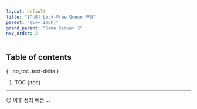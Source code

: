 ```yaml
---
layout: default
title: "[이론] Lock-Free Queue 구현"
parent: "(C++ IOCP)"
grand_parent: "Game Server 👾"
nav_order: 2
---
```


## Table of contents
{: .no_toc .text-delta }

1. TOC
{:toc}

---

😑 이후 정리 예정 ...